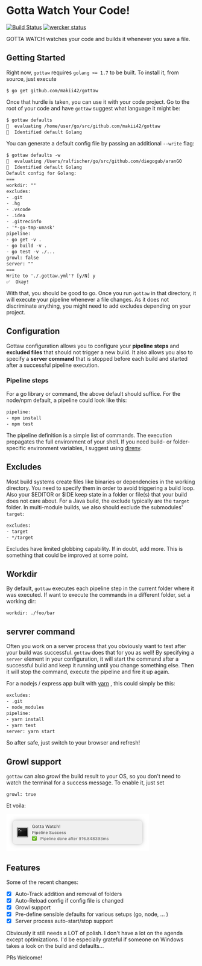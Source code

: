 Gotta Watch Your Code!
======================

[![Build Status](https://travis-ci.org/makii42/gottaw.svg?branch=master)](https://travis-ci.org/makii42/gottaw) [![wercker status](https://app.wercker.com/status/b752a7e42c5eb6ec4003c421fa590189/s/master "wercker status")](https://app.wercker.com/project/byKey/b752a7e42c5eb6ec4003c421fa590189)

GOTTA WATCH watches your code and builds it whenever you save a file. 

## Getting Started

Right now, `gottaw` requires `golang >= 1.7` to be built. To install it, from source, 
just execute 

    $ go get github.com/makii42/gottaw

Once that hurdle is taken, you can use it with your code project. Go to the root 
of your code and have `gottaw` suggest what language it might be:

    $ gottaw defaults
    🔬  evaluating /home/user/go/src/github.com/makii42/gottaw
    🎯  Identified default Golang

You can generate a default config file by passing an additional `--write` flag:

    $ gottaw defaults -w
    🔬  evaluating /Users/ralfischer/go/src/github.com/diegogub/aranGO
    🎯  Identified default Golang
    Default config for Golang:
    ===
    workdir: ""
    excludes:
    - .git
    - .hg
    - .vscode
    - .idea
    - .gitrecinfo
    - '*-go-tmp-umask'
    pipeline:
    - go get -v .
    - go build -v .
    - go test -v ./...
    growl: false
    server: ""
    ===
    Write to './.gottaw.yml'? [y/N] y
    ✅  Okay!

With that, you should be good to go. Once you run `gottaw` in that directory, it will 
execute your pipeline whenever a file changes. As it does not discriminate anything, 
you might need to add excludes depending on your project.

## Configuration

Gottaw configuration allows you to configure your **pipeline steps** and 
**excluded files** that should not trigger a new build. It also allows you also to specify
a **server command** that is stopped before each build and started after a successful 
pipeline execution.

### Pipeline steps

For a go library or command, the above default should suffice. For the node/npm default, 
a pipeline could look like this:

    pipeline: 
    - npm install
    - npm test

The pipeline definition is a simple list of commands. The execution propagates the
full environment of your shell. If you need build- or folder-specific environment 
variables, I suggest using [direnv](https://direnv.net/). 

## Excludes

Most build systems create files like binaries or dependencies in the working directory. You 
need to specify them in order to avoid triggering a build loop. Also your $EDITOR or $IDE
keep state in a folder or file(s) that your build does not care about. For a Java build, 
the exclude typically are the `target` folder. In multi-module builds, we also should exclude 
the submodules' `target`:

    excludes:
    - target
    - */target

Excludes have limited globbing capability. If in doubt, add more. This is something that 
could be improved at some point.

## Workdir

By default, `gottaw` executes each pipeline step in the current folder where it was 
executed. If want to execute the commands in a different folder, set a working dir:

    workdir: ./foo/bar

## servrer command

Often you work on a server process that you obviously want to test after your build was 
successful. `gottaw` does that for you as well! By specifying a `server` element in your 
configuration, it will start the command after a successful build and keep it running
until you change something else. Then it will stop the command, execute the pipeline and 
fire it up again. 

For a nodejs / express app built with [yarn](https://github.com/yarnpkg) , this could 
simply be this:

    excludes: 
    - .git
    - node_modules
    pipeline: 
    - yarn install
    - yarn test
    server: yarn start

So after safe, just switch to your browser and refresh!

## Growl support

`gottaw` can also *growl* the build result to your OS, so you don't need to watch the terminal
for a success message. To enable it, just set

    growl: true

Et voila:

![Growl Screenshot](growl.png)


## Features

Some of the recent changes:

- [x] Auto-Track addition and removal of folders
- [x] Auto-Reload config if config file is changed
- [x] Growl support
- [x] Pre-define sensible defaults for various setups (go, node, ... )
- [x] Server process auto-start/stop support

Obviously it still needs a LOT of polish. I don't have a lot on the agenda 
except optimizations. I'd be especially grateful if someone on Windows 
takes a look on the build and defaults...

PRs Welcome!